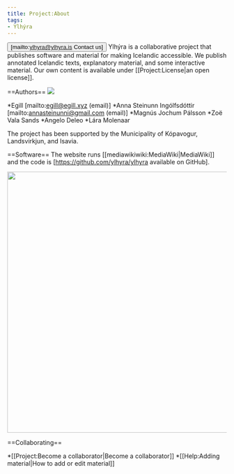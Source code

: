 ```yaml
---
title: Project:About
tags:
- Ylhýra
---
```


<Button>[mailto:ylhyra@ylhyra.is Contact us]</Button>
Ylhýra is a collaborative project that publishes software and material for making Icelandic accessible. We publish annotated Icelandic texts, explanatory material, and some interactive material. Our own content is available under [[Project:License|an open license]].

==Authors==
<Image src="Eliza og Ylhýra.jpg" link="Project:Eliza Reid" position="right" caption="Ylhýra with [[Project:Eliza Reid|Eliza Reid]], First Lady of Iceland."/>

*Egill [mailto:egill@egill.xyz (email)]
*Anna Steinunn Ingólfsdóttir [mailto:annasteinunni@gmail.com (email)]
*Magnús Jochum Pálsson
*Zoë Vala Sands
*Angelo Deleo
*Lára Molenaar

The project has been supported by the Municipality of Kópavogur, Landsvirkjun, and Isavia.

==Software==
The website runs [[mediawikiwiki:MediaWiki|MediaWiki]] and the code is [https://github.com/ylhyra/ylhyra available on GitHub].
<!--
==Acknowledgements==

*[https://bin.arnastofnun.is/DMII/LTdata/k-format/ ''The Database of Icelandic Morphology'']. [[w:Árni Magnússon Institute for Icelandic Studies|The Árni Magnússon Institute for Icelandic Studies]]. Author and editor: [https://www.arnastofnun.is/is/stofnunin/starfsfolk/kristin-bjarnadottir Kristín Bjarnadóttir]. <small>([https://creativecommons.org/licenses/by-sa/4.0/ CC BY-SA 4.0])</small>
*[https://greynir.is/analysis Greynir], NLP tokenizer by Vilhjálmur Þorsteinsson and Miðeind.
*[https://github.com/ylhyra/icelandic-pronunciation-dataset ''Pronunciation Dictionary for Icelandic''] by the [http://www.malfong.is/index.php?pg=framburdur&lang=en Hjal-project]. Editor: Eiríkur Rögnvaldsson. <small>([https://creativecommons.org/licenses/by/3.0/ CC BY 3.0])</small>
*[http://malfong.is/?pg=islexrecordings&lang=en ISLEX recordings] read by Guðfinna Rúnarsdóttir. <small>([https://creativecommons.org/licenses/by-nc-nd/4.0/ CC BY-NC-ND 4.0])</small>
*[https://github.com/readbeyond/aeneas/ Aeneas], audio and text synchronization.-->

<Image src="Loftmynd 2.jpg" width="600"/>

==Collaborating==

*[[Project:Become a collaborator|Become a collaborator]]
*[[Help:Adding material|How to add or edit material]]

